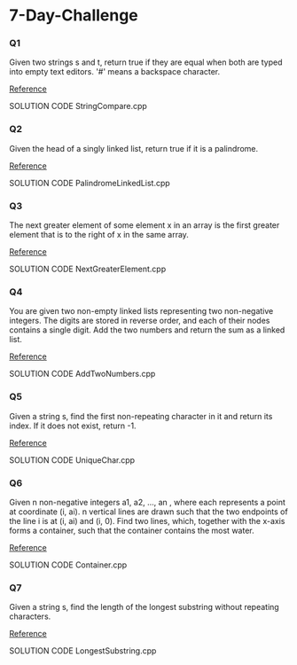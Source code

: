 # 7-Day-Challenge


### Q1
Given two strings s and t, return true if they are equal when both are typed into empty text editors. '#' means a backspace character.


[Reference](https://leetcode.com/problems/backspace-string-compare/)


SOLUTION CODE StringCompare.cpp


### Q2
Given the head of a singly linked list, return true if it is a palindrome.


[Reference](https://leetcode.com/problems/palindrome-linked-list/)


SOLUTION CODE PalindromeLinkedList.cpp


### Q3
The next greater element of some element x in an array is the first greater element that is to the right of x in the same array.

[Reference](https://leetcode.com/problems/next-greater-element-i/)


SOLUTION CODE NextGreaterElement.cpp


### Q4
You are given two non-empty linked lists representing two non-negative integers. The digits are stored in reverse order, and each of their nodes contains a single digit. Add the two numbers and return the sum as a linked list.

[Reference](https://leetcode.com/problems/add-two-numbers/)


SOLUTION CODE AddTwoNumbers.cpp


### Q5


Given a string s, find the first non-repeating character in it and return its index. If it does not exist, return -1.


[Reference](https://leetcode.com/problems/first-unique-character-in-a-string/)


SOLUTION CODE UniqueChar.cpp


### Q6

Given n non-negative integers a1, a2, ..., an , where each represents a point at coordinate (i, ai). n vertical lines are drawn such that the two endpoints of the line i is at (i, ai) and (i, 0). Find two lines, which, together with the x-axis forms a container, such that the container contains the most water.


[Reference](https://leetcode.com/problems/container-with-most-water/)


SOLUTION CODE Container.cpp


### Q7

Given a string s, find the length of the longest substring without repeating characters.


[Reference](https://leetcode.com/problems/longest-substring-without-repeating-characters/)


SOLUTION CODE LongestSubstring.cpp
